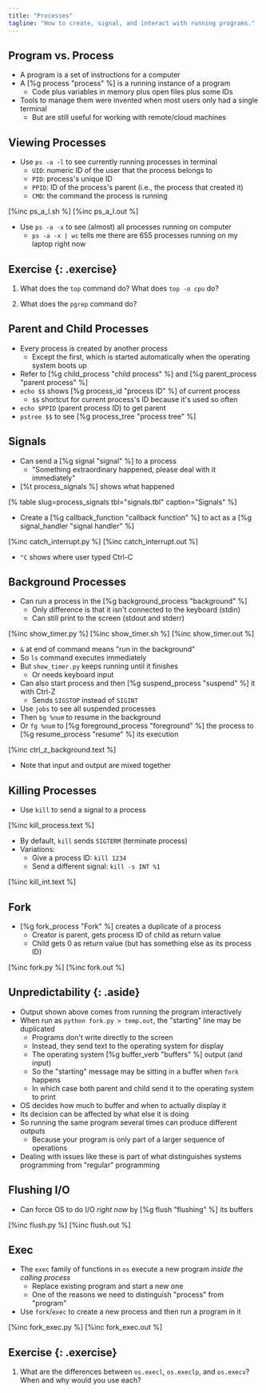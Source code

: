 ```yaml
---
title: "Processes"
tagline: "How to create, signal, and interact with running programs."
---
```


## Program vs. Process

-   A program is a set of instructions for a computer
-   A [%g process "process" %] is a running instance of a program
    -   Code plus variables in memory plus open files plus some IDs
-   Tools to manage them were invented when most users only had a single terminal
    -   But are still useful for working with remote/cloud machines

## Viewing Processes

-   Use `ps -a -l` to see currently running processes in terminal
    -   `UID`: numeric ID of the user that the process belongs to
    -   `PID`: process's unique ID
    -   `PPID`: ID of the process's parent (i.e., the process that created it)
    -   `CMD`: the command the process is running

[%inc ps_a_l.sh %]
[%inc ps_a_l.out %]

-   Use `ps -a -x` to see (almost) all processes running on computer
    -   `ps -a -x | wc` tells me there are 655 processes running on my laptop right now

## Exercise {: .exercise}

1.  What does the `top` command do?
    What does `top -o cpu` do?

1.  What does the `pgrep` command do?

## Parent and Child Processes

-   Every process is created by another process
    -   Except the first, which is started automatically when the operating system boots up
-   Refer to [%g child_process "child process" %] and [%g parent_process "parent process" %]
-   `echo $$` shows [%g process_id "process ID" %] of current process
    -   `$$` shortcut for current process's ID because it's used so often
-   `echo $PPID` (parent process ID) to get parent
-   `pstree $$` to see [%g process_tree "process tree" %]

## Signals

-   Can send a [%g signal "signal" %] to a process
    -   "Something extraordinary happened, please deal with it immediately"
-   [%t process_signals %] shows what happened

[% table slug=process_signals tbl="signals.tbl" caption="Signals" %]

-   Create a [%g callback_function "callback function" %]
    to act as a [%g signal_handler "signal handler" %]

[%inc catch_interrupt.py %]
[%inc catch_interrupt.out %]

-   `^C` shows where user typed Ctrl-C

## Background Processes

-   Can run a process in the [%g background_process "background" %]
    -   Only difference is that it isn't connected to the keyboard (stdin)
    -   Can still print to the screen (stdout and stderr)

[%inc show_timer.py %]
[%inc show_timer.sh %]
[%inc show_timer.out %]

-   `&` at end of command means "run in the background"
-   So `ls` command executes immediately
-   But `show_timer.py` keeps running until it finishes
    -   Or needs keyboard input
-   Can also start process and then [%g suspend_process "suspend" %] it with Ctrl-Z
    -   Sends `SIGSTOP` instead of `SIGINT`
-   Use `jobs` to see all suspended processes
-   Then <code>bg %<em>num</em></code> to resume in the background
-   Or <code>fg %<em>num</em></code> to [%g foreground_process "foreground" %] the process
    to [%g resume_process "resume" %] its execution

[%inc ctrl_z_background.text %]

-   Note that input and output are mixed together

## Killing Processes

-   Use `kill` to send a signal to a process

[%inc kill_process.text %]

-   By default, `kill` sends `SIGTERM` (terminate process)
-   Variations:
    -   Give a process ID: `kill 1234`
    -   Send a different signal: `kill -s INT %1`

[%inc kill_int.text %]

## Fork

-   [%g fork_process "Fork" %] creates a duplicate of a process
    -   Creator is parent, gets process ID of child as return value
    -   Child gets 0 as return value (but has something else as its process ID)

[%inc fork.py %]
[%inc fork.out %]

## Unpredictability {: .aside}

-   Output shown above comes from running the program interactively
-   When run as `python fork.py > temp.out`, the "starting" line may be duplicated
    -   Programs don't write directly to the screen
    -   Instead, they send text to the operating system for display
    -   The operating system [%g buffer_verb "buffers" %] output (and input)
    -   So the "starting" message may be sitting in a buffer when `fork` happens
    -   In which case both parent and child send it to the operating system to print
-   OS decides how much to buffer and when to actually display it
-   Its decision can be affected by what else it is doing
-   So running the same program several times can produce different outputs
    -   Because your program is only part of a larger sequence of operations
-   Dealing with issues like these is
    part of what distinguishes systems programming from "regular" programming

## Flushing I/O

-   Can force OS to do I/O *right now* by [%g flush "flushing" %] its buffers

[%inc flush.py %]
[%inc flush.out %]

## Exec

-   The `exec` family of functions in `os` execute a new program
    *inside the calling process*
    -   Replace existing program and start a new one
    -   One of the reasons we need to distinguish "process" from "program"
-   Use `fork`/`exec` to create a new process and then run a program in it

[%inc fork_exec.py %]
[%inc fork_exec.out %]

## Exercise {: .exercise}

1.  What are the differences between `os.execl`, `os.execlp`, and `os.execv`?
    When and why would you use each?
